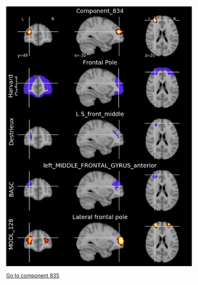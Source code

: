 


![834](preliminary/834.jpg "Component 834")

[Go to component 835](https://parietal-inria.github.io/MODL_atlas/1024/835 "Component 835")